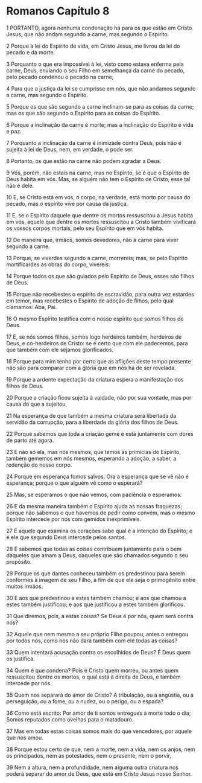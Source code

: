 # Romanos Capítulo 8

1	PORTANTO, agora nenhuma condenação há para os que estão em Cristo Jesus, que não andam segundo a carne, mas segundo o Espírito.

2	Porque a lei do Espírito de vida, em Cristo Jesus, me livrou da lei do pecado e da morte.

3	Porquanto o que era impossível à lei, visto como estava enferma pela carne, Deus, enviando o seu Filho em semelhança da carne do pecado, pelo pecado condenou o pecado na carne;

4	Para que a justiça da lei se cumprisse em nós, que não andamos segundo a carne, mas segundo o Espírito.

5	Porque os que são segundo a carne inclinam-se para as coisas da carne; mas os que são segundo o Espírito para as coisas do Espírito.

6	Porque a inclinação da carne é morte; mas a inclinação do Espírito é vida e paz.

7	Porquanto a inclinação da carne é inimizade contra Deus, pois não é sujeita à lei de Deus, nem, em verdade, o pode ser.

8	Portanto, os que estão na carne não podem agradar a Deus.

9	Vós, porém, não estais na carne, mas no Espírito, se é que o Espírito de Deus habita em vós. Mas, se alguém não tem o Espírito de Cristo, esse tal não é dele.

10	E, se Cristo está em vós, o corpo, na verdade, está morto por causa do pecado, mas o espírito vive por causa da justiça.

11	E, se o Espírito daquele que dentre os mortos ressuscitou a Jesus habita em vós, aquele que dentre os mortos ressuscitou a Cristo também vivificará os vossos corpos mortais, pelo seu Espírito que em vós habita.

12	De maneira que, irmãos, somos devedores, não à carne para viver segundo a carne.

13	Porque, se viverdes segundo a carne, morrereis; mas, se pelo Espírito mortificardes as obras do corpo, vivereis.

14	Porque todos os que são guiados pelo Espírito de Deus, esses são filhos de Deus.

15	Porque não recebestes o espírito de escravidão, para outra vez estardes em temor, mas recebestes o Espírito de adoção de filhos, pelo qual clamamos: Aba, Pai.

16	O mesmo Espírito testifica com o nosso espírito que somos filhos de Deus.

17	E, se nós somos filhos, somos logo herdeiros também, herdeiros de Deus, e co-herdeiros de Cristo: se é certo que com ele padecemos, para que também com ele sejamos glorificados.

18	Porque para mim tenho por certo que as aflições deste tempo presente não são para comparar com a glória que em nós há de ser revelada.

19	Porque a ardente expectação da criatura espera a manifestação dos filhos de Deus.

20	Porque a criação ficou sujeita à vaidade, não por sua vontade, mas por causa do que a sujeitou,

21	Na esperança de que também a mesma criatura será libertada da servidão da corrupção, para a liberdade da glória dos filhos de Deus.

22	Porque sabemos que toda a criação geme e está juntamente com dores de parto até agora.

23	E não só ela, mas nós mesmos, que temos as primícias do Espírito, também gememos em nós mesmos, esperando a adoção, a saber, a redenção do nosso corpo.

24	Porque em esperança fomos salvos. Ora a esperança que se vê não é esperança; porque o que alguém vê como o esperará?

25	Mas, se esperamos o que não vemos, com paciência o esperamos.

26	E da mesma maneira também o Espírito ajuda as nossas fraquezas; porque não sabemos o que havemos de pedir como convém, mas o mesmo Espírito intercede por nós com gemidos inexprimíveis.

27	E aquele que examina os corações sabe qual é a intenção do Espírito; e é ele que segundo Deus intercede pelos santos.

28	E sabemos que todas as coisas contribuem juntamente para o bem daqueles que amam a Deus, daqueles que são chamados segundo o seu propósito.

29	Porque os que dantes conheceu também os predestinou para serem conformes à imagem de seu Filho, a fim de que ele seja o primogênito entre muitos irmãos.

30	E aos que predestinou a estes também chamou; e aos que chamou a estes também justificou; e aos que justificou a estes também glorificou.

31	Que diremos, pois, a estas coisas? Se Deus é por nós, quem será contra nós?

32	Aquele que nem mesmo a seu próprio Filho poupou, antes o entregou por todos nós, como nos não dará também com ele todas as coisas?

33	Quem intentará acusação contra os escolhidos de Deus? É Deus quem os justifica.

34	Quem é que condena? Pois é Cristo quem morreu, ou antes quem ressuscitou dentre os mortos, o qual está à direita de Deus, e também intercede por nós.

35	Quem nos separará do amor de Cristo? A tribulação, ou a angústia, ou a perseguição, ou a fome, ou a nudez, ou o perigo, ou a espada?

36	Como está escrito: Por amor de ti somos entregues à morte todo o dia; Somos reputados como ovelhas para o matadouro.

37	Mas em todas estas coisas somos mais do que vencedores, por aquele que nos amou.

38	Porque estou certo de que, nem a morte, nem a vida, nem os anjos, nem os principados, nem as potestades, nem o presente, nem o porvir,

39	Nem a altura, nem a profundidade, nem alguma outra criatura nos poderá separar do amor de Deus, que está em Cristo Jesus nosso Senhor.

